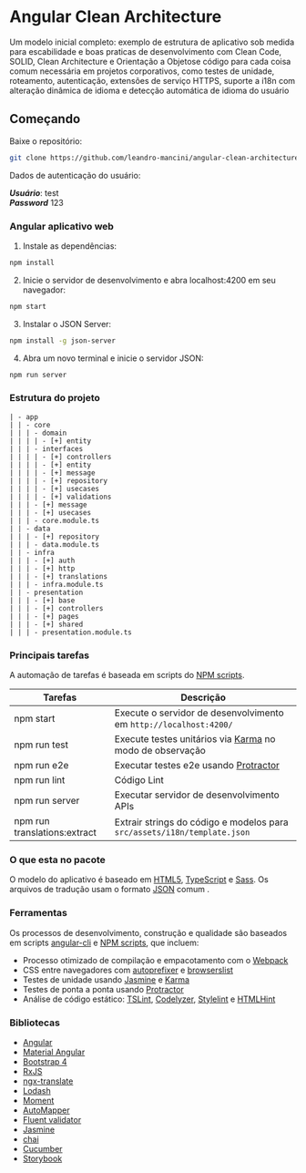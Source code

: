 # Angular Clean Architecture

Um modelo inicial completo: exemplo de estrutura de aplicativo sob medida para escabilidade e boas praticas de desenvolvimento com Clean Code, SOLID, Clean Architecture e Orientação a Objetose código para cada coisa comum necessária em projetos corporativos, como testes de unidade, roteamento, autenticação, extensões de serviço HTTPS, suporte a i18n com alteração dinâmica de idioma e detecção automática de idioma do usuário

## Começando

Baixe o repositório:

```bash
git clone https://github.com/leandro-mancini/angular-clean-architecture.git
```

Dados de autenticação do usuário:

***Usuário***: test
<br>
***Password*** 123

### Angular aplicativo web

1. Instale as dependências:

```bash
npm install
```

2. Inicie o servidor de desenvolvimento e abra localhost:4200 em seu navegador:

```bash
npm start
```

3. Instalar o JSON Server:

```bash
npm install -g json-server
```

4. Abra um novo terminal e inicie o servidor JSON:

```bash
npm run server
```

### Estrutura do projeto

````
| - app
| | - core
| | | - domain
| | | | - [+] entity
| | | - interfaces
| | | | - [+] controllers
| | | | - [+] entity
| | | | - [+] message
| | | | - [+] repository
| | | | - [+] usecases
| | | | - [+] validations
| | | - [+] message
| | | - [+] usecases
| | | - core.module.ts
| | - data
| | | - [+] repository
| | | - data.module.ts
| | - infra
| | | - [+] auth
| | | - [+] http
| | | - [+] translations
| | | - infra.module.ts
| | - presentation
| | | - [+] base
| | | - [+] controllers
| | | - [+] pages
| | | - [+] shared
| | | - presentation.module.ts
````

### Principais tarefas

A automação de tarefas é baseada em scripts do [NPM scripts](https://docs.npmjs.com/misc/scripts).

Tarefas                       | Descrição
----------------------------- |---------------------------------------------------------------------------------------
npm start                     | Execute o servidor de desenvolvimento em `http://localhost:4200/`
npm run test                  | Execute testes unitários via [Karma](https://karma-runner.github.io) no modo de observação
npm run e2e                   | Executar testes e2e usando [Protractor](http://www.protractortest.org)
npm run lint                  | Código Lint
npm run server                | Executar servidor de desenvolvimento APIs
npm run translations:extract  | Extrair strings do código e modelos para `src/assets/i18n/template.json`

### O que esta no pacote

O modelo do aplicativo é baseado em [HTML5](http://whatwg.org/html), [TypeScript](http://www.typescriptlang.org) e [Sass](http://sass-lang.com). 
Os arquivos de tradução usam o formato [JSON](http://www.json.org) comum .

### Ferramentas

Os processos de desenvolvimento, construção e qualidade são baseados em scripts [angular-cli](https://github.com/angular/angular-cli) e [NPM scripts](https://docs.npmjs.com/misc/scripts), que incluem:

- Processo otimizado de compilação e empacotamento com o [Webpack](https://webpack.github.io)
- CSS entre navegadores com [autoprefixer](https://github.com/postcss/autoprefixer) e [browserslist](https://github.com/ai/browserslist)
- Testes de unidade usando [Jasmine](http://jasmine.github.io) e [Karma](https://karma-runner.github.io)
- Testes de ponta a ponta usando [Protractor](https://github.com/angular/protractor)
- Análise de código estático: [TSLint](https://github.com/palantir/tslint), [Codelyzer](https://github.com/mgechev/codelyzer), [Stylelint](http://stylelint.io) e [HTMLHint](http://htmlhint.com/)

### Bibliotecas

- [Angular](https://angular.io)
- [Material Angular](https://material.angular.io)
- [Bootstrap 4](https://getbootstrap.com)
- [RxJS](http://reactivex.io/rxjs)
- [ngx-translate](https://github.com/ngx-translate/core)
- [Lodash](https://lodash.com)
- [Moment](https://momentjs.com)
- [AutoMapper](https://github.com/loedeman/AutoMapper)
- [Fluent validator](https://github.com/VeritasSoftware/ts.validator)
- [Jasmine](https://jasmine.github.io)
- [chai](https://www.chaijs.com)
- [Cucumber](https://cucumber.io)
- [Storybook](https://storybook.js.org)

 
